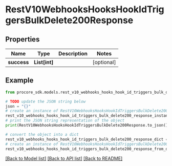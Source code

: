# RestV10WebhooksHooksHookIdTriggersBulkDelete200Response


## Properties

Name | Type | Description | Notes
------------ | ------------- | ------------- | -------------
**success** | **List[int]** |  | [optional] 

## Example

```python
from procore_sdk.models.rest_v10_webhooks_hooks_hook_id_triggers_bulk_delete200_response import RestV10WebhooksHooksHookIdTriggersBulkDelete200Response

# TODO update the JSON string below
json = "{}"
# create an instance of RestV10WebhooksHooksHookIdTriggersBulkDelete200Response from a JSON string
rest_v10_webhooks_hooks_hook_id_triggers_bulk_delete200_response_instance = RestV10WebhooksHooksHookIdTriggersBulkDelete200Response.from_json(json)
# print the JSON string representation of the object
print(RestV10WebhooksHooksHookIdTriggersBulkDelete200Response.to_json())

# convert the object into a dict
rest_v10_webhooks_hooks_hook_id_triggers_bulk_delete200_response_dict = rest_v10_webhooks_hooks_hook_id_triggers_bulk_delete200_response_instance.to_dict()
# create an instance of RestV10WebhooksHooksHookIdTriggersBulkDelete200Response from a dict
rest_v10_webhooks_hooks_hook_id_triggers_bulk_delete200_response_from_dict = RestV10WebhooksHooksHookIdTriggersBulkDelete200Response.from_dict(rest_v10_webhooks_hooks_hook_id_triggers_bulk_delete200_response_dict)
```
[[Back to Model list]](../README.md#documentation-for-models) [[Back to API list]](../README.md#documentation-for-api-endpoints) [[Back to README]](../README.md)


